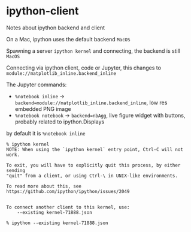 # ipython-client
Notes about ipython backend and client

On a Mac, ipython uses the default backend `MacOS`

Spawning a server `ipython kernel` and connecting, the backend is still `MacOS`

Connecting via ipython client, code or Jupyter, this changes to
`module://matplotlib_inline.backend_inline`

The Jupyter commands:

* `%notebook inline`  -> `backend=module://matplotlib_inline.backend_inline`, low res embedded PNG image
* `%notebook notebook` -> `backend=nbAgg`, live figure widget with buttons, probably related to ipython.Displays

by default it is `%notebook inline`

```
% ipython kernel
NOTE: When using the `ipython kernel` entry point, Ctrl-C will not work.

To exit, you will have to explicitly quit this process, by either sending
"quit" from a client, or using Ctrl-\ in UNIX-like environments.

To read more about this, see https://github.com/ipython/ipython/issues/2049


To connect another client to this kernel, use:
    --existing kernel-71888.json
```
```
% ipython --existing kernel-71888.json
```
